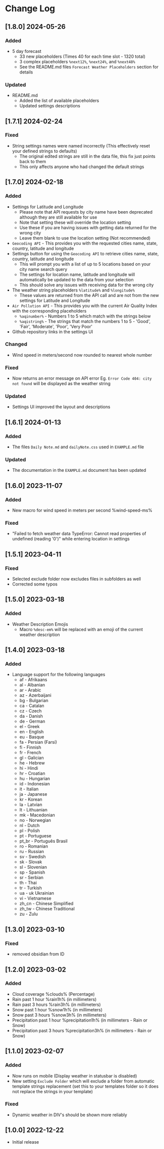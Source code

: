 # Change Log

<!-- ## [v-inc] ${YEAR4}-${MONTHNUMBER}-${DATE} -->
## [1.8.0] 2024-05-26
### Added
- 5 day forecast
  - 33 new placeholders (Times 40 for each time slot - 1320 total)
  - 3 complex placeholders `%next12%`, `%next24%`, and `%next48%`
  - See the README.md files `Forecast Weather Placeholders` section for details
### Updated
- README.md
  - Added the list of available placeholders
  - Updated settings descriptions

## [1.7.1] 2024-02-24
### Fixed
- String settings names were named incorrectly (This effectively reset your defined strings to defaults)
  - The original edited strings are still in the data file, this fix just points back to them
  - This only affects anyone who had changed the default strings

## [1.7.0] 2024-02-18
### Added
- Settings for Latitude and Longitude
  - Please note that API requests by city name have been deprecated although they are still available for use
  - Note that setting these will override the location setting
  - Use these if you are having issues with getting data returned for the wrong city
  - Leave them blank to use the location setting (Not recommended)
- `Geocoding API` - This provides you with the requested cities name, state, country, latitude and longitude
- Settings button for using the `Geocoding API` to retrieve cities name, state, country, latitude and longitude
  - This will prompt you with a list of up to 5 locations based on your city name search query
  - The settings for location name, latitude and longitude will automatically be updated to the data from your selection
  - This should solve any issues with receiving data for the wrong city
- The weather string placeholders `%latitude%` and `%longitude%`
  - These values are returned from the API call and are not from the new settings for Latitude and Longitude
- `Air Pollution API` - This provides you with the current Air Quality Index with the corresponding placeholders
  - `%aqinumber%` - Numbers 1 to 5 which match with the strings below
  - `%aqistring%` - The strings that match the numbers 1 to 5 - 'Good', 'Fair', 'Moderate', 'Poor', 'Very Poor'
- Github repository links in the settings UI
### Changed
- Wind speed in meters/second now rounded to nearest whole number
### Fixed
- Now returns an error message on API error Eg. `Error Code 404: city not found` will be displayed as the weather string
### Updated
- Settings UI improved the layout and descriptions

## [1.6.1] 2024-01-13
### Added
- The files `Daily Note.md` and `dailyNote.css` used in `EXAMPLE.md` file
### Updated
- The documentation in the `EXAMPLE.md` document has been updated

## [1.6.0] 2023-11-07
### Added
- New macro for wind speed in meters per second %wind-speed-ms%
### Fixed
- "Failed to fetch weather data TypeError: Cannot read properties of undefined (reading '0')" while entering location in settings 

## [1.5.1] 2023-04-11
### Fixed
- Selected exclude folder now excludes files in subfolders as well
- Corrected some typos

## [1.5.0] 2023-03-18
### Added
- Weather Description Emojis
  - Macro `%desc-em%` will be replaced with an emoji of the current weather description

## [1.4.0] 2023-03-18
### Added
- Language support for the following languages
  - af - Afrikaans
  - al - Albanian
  - ar - Arabic
  - az - Azerbaijani
  - bg - Bulgarian
  - ca - Catalan
  - cz - Czech
  - da - Danish
  - de - German
  - el - Greek
  - en - English
  - eu - Basque
  - fa - Persian (Farsi)
  - fi - Finnish
  - fr - French
  - gl - Galician
  - he - Hebrew
  - hi - Hindi
  - hr - Croatian
  - hu - Hungarian
  - id - Indonesian
  - it - Italian
  - ja - Japanese
  - kr - Korean
  - la - Latvian
  - lt - Lithuanian
  - mk - Macedonian
  - no - Norwegian
  - nl - Dutch
  - pl - Polish
  - pt - Portuguese
  - pt_br - Português Brasil
  - ro - Romanian
  - ru - Russian
  - sv - Swedish
  - sk - Slovak
  - sl - Slovenian
  - sp - Spanish
  - sr - Serbian
  - th - Thai
  - tr - Turkish
  - ua - uk Ukrainian
  - vi - Vietnamese
  - zh_cn - Chinese Simplified
  - zh_tw - Chinese Traditional
  - zu - Zulu

## [1.3.0] 2023-03-10
### Fixed
- removed obsidian from ID

## [1.2.0] 2023-03-02
### Added
- Cloud coverage %clouds% (Percentage)
- Rain past 1 hour %rain1h% (in millimeters)
- Rain past 3 hours %rain3h% (in millimeters)
- Snow past 1 hour %snow1h% (in millimeters)
- Snow past 3 hours %snow3h% (in millimeters)
- Precipitation past 1 hour %precipitation1h% (in millimeters - Rain or Snow)
- Precipitation past 3 hours %precipitation3h% (in millimeters - Rain or Snow)

## [1.1.0] 2023-02-07
### Added
- Now runs on mobile (Display weather in statusbar is disabled)
- New setting `Exclude Folder` which will exclude a folder from automatic template strings replacement (set this to your templates folder so it does not replace the strings in your template)

### Fixed
- Dynamic weather in DIV's should be shown more reliably

## [1.0.0] 2022-12-22
- Initial release
